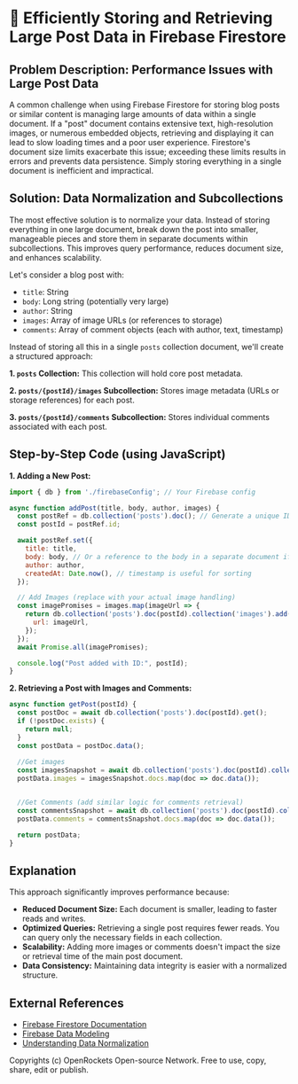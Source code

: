 # 🐞 Efficiently Storing and Retrieving Large Post Data in Firebase Firestore


## Problem Description:  Performance Issues with Large Post Data

A common challenge when using Firebase Firestore for storing blog posts or similar content is managing large amounts of data within a single document.  If a "post" document contains extensive text, high-resolution images, or numerous embedded objects, retrieving and displaying it can lead to slow loading times and a poor user experience.  Firestore's document size limits exacerbate this issue; exceeding these limits results in errors and prevents data persistence.  Simply storing everything in a single document is inefficient and impractical.


## Solution:  Data Normalization and Subcollections

The most effective solution is to normalize your data. Instead of storing everything in one large document, break down the post into smaller, manageable pieces and store them in separate documents within subcollections.  This improves query performance, reduces document size, and enhances scalability.

Let's consider a blog post with:

*   `title`: String
*   `body`: Long string (potentially very large)
*   `author`: String
*   `images`: Array of image URLs (or references to storage)
*   `comments`: Array of comment objects (each with author, text, timestamp)

Instead of storing all this in a single `posts` collection document, we'll create a structured approach:

**1. `posts` Collection:** This collection will hold core post metadata.

**2. `posts/{postId}/images` Subcollection:** Stores image metadata (URLs or storage references) for each post.

**3. `posts/{postId}/comments` Subcollection:** Stores individual comments associated with each post.


## Step-by-Step Code (using JavaScript)


**1. Adding a New Post:**

```javascript
import { db } from './firebaseConfig'; // Your Firebase config

async function addPost(title, body, author, images) {
  const postRef = db.collection('posts').doc(); // Generate a unique ID
  const postId = postRef.id;

  await postRef.set({
    title: title,
    body: body, // Or a reference to the body in a separate document if body is extremely large
    author: author,
    createdAt: Date.now(), // timestamp is useful for sorting
  });

  // Add Images (replace with your actual image handling)
  const imagePromises = images.map(imageUrl => {
    return db.collection('posts').doc(postId).collection('images').add({
      url: imageUrl,
    });
  });
  await Promise.all(imagePromises);

  console.log("Post added with ID:", postId);
}
```

**2. Retrieving a Post with Images and Comments:**

```javascript
async function getPost(postId) {
  const postDoc = await db.collection('posts').doc(postId).get();
  if (!postDoc.exists) {
    return null; 
  }
  const postData = postDoc.data();
  
  //Get images
  const imagesSnapshot = await db.collection('posts').doc(postId).collection('images').get();
  postData.images = imagesSnapshot.docs.map(doc => doc.data());


  //Get Comments (add similar logic for comments retrieval)
  const commentsSnapshot = await db.collection('posts').doc(postId).collection('comments').get();
  postData.comments = commentsSnapshot.docs.map(doc => doc.data());

  return postData;
}
```

## Explanation

This approach significantly improves performance because:

*   **Reduced Document Size:** Each document is smaller, leading to faster reads and writes.
*   **Optimized Queries:** Retrieving a single post requires fewer reads.  You can query only the necessary fields in each collection.
*   **Scalability:**  Adding more images or comments doesn't impact the size or retrieval time of the main post document.
*   **Data Consistency:** Maintaining data integrity is easier with a normalized structure.


## External References

*   [Firebase Firestore Documentation](https://firebase.google.com/docs/firestore)
*   [Firebase Data Modeling](https://firebase.google.com/docs/firestore/modeling-data)
*   [Understanding Data Normalization](https://en.wikipedia.org/wiki/Database_normalization)



Copyrights (c) OpenRockets Open-source Network. Free to use, copy, share, edit or publish.

